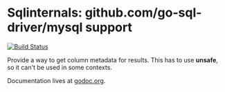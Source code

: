 Sqlinternals: github.com/go-sql-driver/mysql support
============
[![Build Status](https://travis-ci.org/arnehormann/sqlinternals.png?branch=master)](https://travis-ci.org/arnehormann/sqlinternals)

Provide a way to get column metadata for results.
This has to use **unsafe**, so it can't be used in some contexts.

Documentation lives at [godoc.org](http://godoc.org/github.com/arnehormann/sqlinternals/mysqlinternals).
